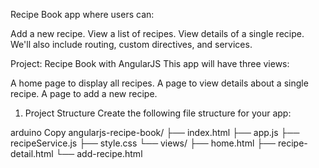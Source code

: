 Recipe Book app where users can:

Add a new recipe.
View a list of recipes.
View details of a single recipe.
We'll also include routing, custom directives, and services.

Project: Recipe Book with AngularJS
This app will have three views:

A home page to display all recipes.
A page to view details about a single recipe.
A page to add a new recipe.

1. Project Structure
Create the following file structure for your app:

arduino
Copy
angularjs-recipe-book/
├── index.html
├── app.js
├── recipeService.js
├── style.css
└── views/
    ├── home.html
    ├── recipe-detail.html
    └── add-recipe.html
